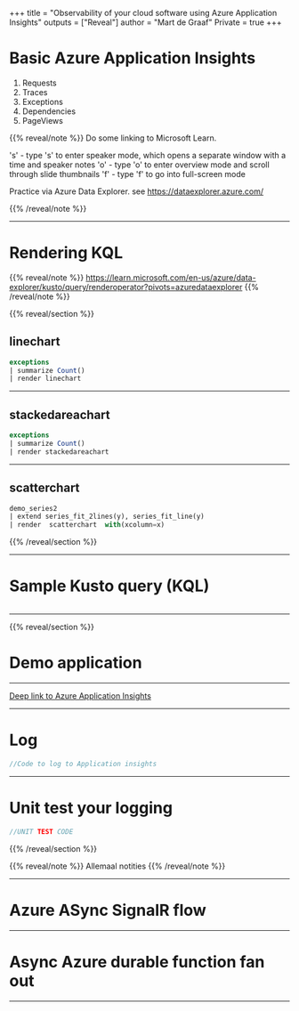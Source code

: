 +++
title = "Observability of your cloud software using Azure Application Insights"
outputs = ["Reveal"]
author = "Mart de Graaf"
Private = true
+++

# Basic Azure Application Insights

1. Requests
1. Traces
1. Exceptions
1. Dependencies
1. PageViews

{{% reveal/note %}}
Do some linking to Microsoft Learn.

's' - type 's' to enter speaker mode, which opens a separate window with a time and speaker notes
'o' - type 'o' to enter overview mode and scroll through slide thumbnails
'f' - type 'f' to go into full-screen mode

Practice via Azure Data Explorer. see https://dataexplorer.azure.com/

{{% /reveal/note %}}

---

# Rendering KQL

{{% reveal/note %}}
https://learn.microsoft.com/en-us/azure/data-explorer/kusto/query/renderoperator?pivots=azuredataexplorer
{{% /reveal/note %}}

{{% reveal/section %}}

## linechart

```sql
exceptions
| summarize Count()
| render linechart
```

---

## stackedareachart

```sql
exceptions
| summarize Count()
| render stackedareachart
```

---

## scatterchart

```sql
demo_series2
| extend series_fit_2lines(y), series_fit_line(y)
| render  scatterchart  with(xcolumn=x)
```


{{% /reveal/section %}}


---

# Sample Kusto query (KQL)

```sql {file="exceptions.kusto",highlightjs="1-10|11,15,16|18"}
```

---

{{% reveal/section %}}

# Demo application

<!-- Do here a image with context of the Azure resources -->
---

[Deep link to Azure Application Insights](https://portal.azure.com)

---

# Log 

```cs
//Code to log to Application insights

```

---

# Unit test your logging

```cs {file="../../posts/verifyLogged-with-xunit/unitTestSolution.cs", highlightjs="1,2|3,4"}
//UNIT TEST CODE
```

{{% /reveal/section %}}


{{% reveal/note %}}
Allemaal notities
{{% /reveal/note %}}



---

# Azure ASync SignalR flow

---

# Async Azure durable function fan out

---

# 
